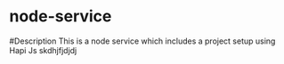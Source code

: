 # node-service
#Description
This is a node service which includes a project setup using Hapi Js
skdhjfjdjdj
